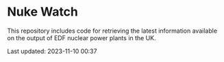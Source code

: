 # Nuke Watch

This repository includes code for retrieving the latest information available on the output of EDF nuclear power plants in the UK.

Last updated: 2023-11-10 00:37